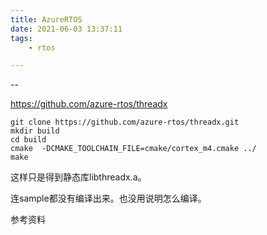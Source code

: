 ```yaml
---
title: AzureRTOS
date: 2021-06-03 13:37:11
tags:
	- rtos

---
```


--

https://github.com/azure-rtos/threadx

```
git clone https://github.com/azure-rtos/threadx.git
mkdir build
cd build
cmake  -DCMAKE_TOOLCHAIN_FILE=cmake/cortex_m4.cmake ../
make
```

这样只是得到静态库libthreadx.a。

连sample都没有编译出来。也没用说明怎么编译。



参考资料

